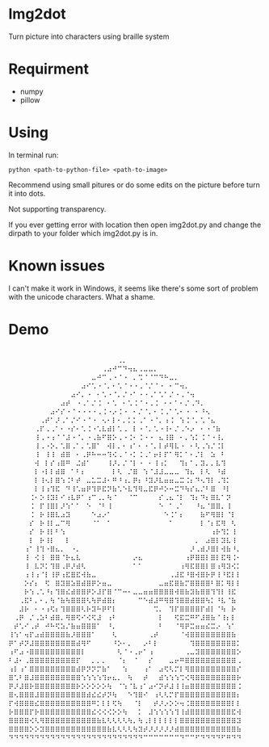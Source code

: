 # Img2dot
Turn picture into characters using braille system
# Requirment
* numpy
* pillow
# Using
In terminal run:

`python <path-to-python-file> <path-to-image>`

Recommend using small pitures or do some edits on the picture before turn it into dots.

Not supporting transparency.

If you ever getting error with location then open img2dot.py and change the dirpath to your folder which img2dot.py is in.
# Known issues
I can't make it work in Windows, it seems like there's some sort of problem with the unicode characters. What a shame.
# Demo
⠀⠀⠀⠀⠀⠀⠀⠀⠀⠀⠀⠀⠀⠀⠀⠀⠀⠀⠀⠀⠀⠀⠀⠀⠀⠀⠀⠀⠀⠀⠀⠀⠀⠀⠀⠀⠀⠀⠀⠀⠀⠀⠀⠀
⠀⠀⠀⠀⠀⠀⠀⠀⠀⠀⠀⠀⠀⠀⠀⠀⠀⠀⠀⠀⠀⠠⠄⠀⠀⠀⠀⠀⠀⠀⠀⠀⠀⠀⠀⠀⠀⠀⠀⠀⠀⠀⠀⠀
⠀⠀⠀⠀⠀⠀⠀⠀⠀⠀⠀⠀⠀⠀⠀⠀⠀⠀⠠⠴⠚⠉⠙⠲⠦⠠⠤⠤⠄⠀⠀⠀⠀⠀⠀⠀⠀⠀⠀⠀⠀⠀⠀⠀⠀
⠀⠀⠀⠀⠀⠀⠀⠀⠀⠀⠀⠀⠀⠀⠀⠀⠤⠚⠉⠠⠐⠈⠐⠀⠄⠩⠈⠈⠉⠙⠓⠤⠄⠀⠀⠀⠀⠀⠀⠀⠀⠀⠀⠀⠀
⠀⠀⠀⠀⠀⠀⠀⠀⠀⠀⠀⠀⠀⠀⠴⠊⠡⠐⠈⠄⠂⠡⠈⠐⠐⠠⠈⠌⠈⠐⠀⠂⠉⠲⠄⠀⠀⠀⠀⠀⠀⠀⠀⠀
⠀⠀⠀⠀⠀⠀⠀⠀⠀⠀⠀⠀⠴⠊⠄⠐⠀⠂⠡⠐⠈⠄⠌⠐⠁⠐⠐⠠⠁⠡⠁⠌⠐⠠⠈⠲⠀⠀⠀⠀⠀⠀⠀⠀
⠀⠀⠀⠀⠀⠀⠀⠀⠀⠀⠴⠞⠀⠐⠠⠁⠌⠨⠀⠂⠡⠀⠂⠡⠨⠈⠐⠠⠨⠀⠂⠂⠁⠂⠌⠠⠙⠄⠀⠀⠀⠀⠀⠀
⠀⠀⠀⠀⠀⠀⠀⠀⠴⠊⠎⠐⠈⠐⠐⠐⠐⠠⠨⠐⠔⠨⠐⠀⠂⠌⠈⠄⠂⠨⠠⠁⠡⠂⠐⠀⠂⠘⠢⠀⠀⠀⠀⠀
⠀⠀⠀⠀⠀⠀⠠⠞⠁⠜⠠⠁⠌⠊⠐⠈⠐⠀⠢⠂⠇⠂⠄⠅⠅⠠⠁⠐⠈⠄⠰⠨⠀⠱⠨⠈⠄⠡⠈⠦⠀⠀⠀⠀
⠀⠀⠀⠀⠀⠠⠏⠠⠠⠁⠂⠐⠎⠂⠡⠨⠐⠡⠧⠾⠇⠡⠠⠀⠇⠐⠈⠄⠡⠐⠸⠂⠌⠠⠑⠔⠀⠂⠐⠈⠷⠀⠀⠀
⠀⠀⠀⠀⠀⠸⠠⠐⠰⠈⠈⠼⠐⠈⠄⠐⠠⠷⠋⠿⠕⠠⠐⠨⠂⠨⠐⠐⠀⠦⠸⠿⠀⠂⠄⠱⠅⠨⠈⠐⠸⠄⠀⠀
⠀⠀⠀⠀⠀⠸⠠⠐⠕⠄⠡⠿⠠⠁⠄⠡⠿⠁⠀⠺⠇⠄⠂⠰⠁⠂⠐⠈⠄⠇⠞⠻⠧⠐⠀⠂⠣⠠⠱⠌⠨⠇⠀⠀⠀
⠀⠀⠀⠀⠀⠸⠀⠸⠸⠀⠾⠿⠀⠂⠠⠟⠓⠒⠒⠹⠪⠠⠈⠐⠅⠨⠠⠁⠖⠇⠏⠁⠻⠅⠁⠂⠌⠇⠀⠵⠀⠃⠀⠀⠀
⠀⠀⠀⠀⠀⠺⠀⠇⠎⠰⠿⠛⠀⠬⠾⠁⠀⠀⠀⠸⠜⠄⠌⠈⠇⠐⠀⠂⠸⠰⠅⠀⠀⠹⠆⠁⠄⠽⠄⠄⠧⠹⠀⠀⠀
⠀⠀⠀⠀⠀⠇⠐⠇⠇⠾⠿⠀⠁⠃⠆⠀⠀⠀⠀⠀⠇⠣⠀⠌⠿⠀⠱⠈⠼⠼⠤⠤⠤⠀⠹⠦⠀⠇⠣⠀⠘⠾⠀⠀⠀
⠀⠀⠀⠀⠀⠇⠸⠢⠇⠿⠱⠨⠃⠞⠀⠤⠥⠭⠼⠂⠛⠘⠰⠄⠟⠆⠘⠽⠜⠧⠶⠶⠤⠭⠨⠆⠙⠢⠹⠇⠠⠹⠅⠀⠀
⠀⠀⠀⠀⠀⠇⠸⠰⠹⠯⠀⠙⠸⠡⠶⠟⠹⠟⠯⠝⠷⠡⠑⠧⠹⠻⠤⠯⠟⠚⠕⠒⠭⠙⠳⠎⠦⠌⠃⠿⠀⠘⠇⠀⠀
⠀⠀⠀⠀⠨⠂⠕⠸⠽⠇⠊⠰⠧⠟⠁⠰⠉⠠⠄⠳⠈⠀⠀⠈⠉⠀⠀⠀⠀⠎⠠⠦⠈⠇⠀⠹⠆⠙⠆⠿⠧⠁⠝⠀⠀
⠀⠀⠀⠀⠨⠀⠏⠸⠿⠇⠜⠱⠁⠁⠀⠑⠀⠈⠃⠸⠀⠀⠀⠀⠀⠀⠀⠀⠀⠑⠀⠁⠠⠁⠀⠀⠘⠦⠈⠿⠿⠄⠸⠀⠀
⠀⠀⠀⠀⠨⠀⠗⠸⠿⠧⠴⠽⠀⠀⠀⠀⠑⠴⠔⠁⠀⠀⠀⠀⠀⠀⠀⠀⠀⠀⠑⠨⠁⠆⠀⠀⠀⠷⠋⠻⠿⠇⠈⠇⠀
⠀⠀⠀⠀⠎⠀⠗⠸⠇⠤⠉⠻⠀⠀⠀⠀⠈⠁⠀⠁⠀⠀⠀⠀⠀⠀⠀⠀⠀⠀⠀⠁⠀⠀⠀⠀⠀⠇⠈⠆⠯⠻⠀⠣⠀
⠀⠀⠀⠀⠎⠀⠗⠸⠇⠃⠱⠀⠀⠀⠀⠀⠀⠀⠀⠀⠀⠀⠀⠀⠀⠀⠀⠀⠀⠀⠀⠀⠀⠀⠀⠀⠀⠀⠀⠰⠗⠹⠅⠸⠀
⠀⠀⠀⠀⠇⠀⠗⠸⠇⠀⠀⠇⠀⠀⠀⠀⠀⠀⠀⠀⠀⠀⠀⠀⠀⠀⠀⠀⠀⠀⠀⠀⠀⠀⠀⠀⠄⠀⠴⠿⠇⠽⠧⠸⠀
⠀⠀⠀⠰⠁⠸⠹⠐⠿⠦⠄⠀⠐⠄⠀⠀⠀⠀⠀⠀⠀⠀⠀⠀⠀⠀⠀⠀⠀⠀⠀⠀⠀⠀⠀⠜⠠⠾⠜⠿⠇⠺⠷⠘⠄
⠀⠀⠀⠸⠀⠪⠸⠀⠿⠿⠈⠗⠦⠧⠀⠀⠀⠀⠀⠀⠀⠀⠀⠀⠔⠦⠀⠀⠀⠀⠀⠀⠀⠀⠰⠟⠿⠿⠇⠿⠇⠯⠻⠨⠂
⠀⠀⠀⠸⠀⠧⠝⠅⠹⠿⠠⠟⠜⠾⠣⠀⠀⠀⠀⠀⠀⠀⠀⠀⠁⠁⠀⠀⠀⠀⠀⠀⠀⠰⠻⠯⠿⠿⠇⠿⠰⠻⠽⠪⠅
⠀⠀⠀⠰⠸⠰⠈⠇⠸⠟⠰⠯⠿⠯⠺⠷⠤⠀⠀⠀⠀⠀⠀⠀⠀⠀⠀⠀⠀⠀⠀⠠⠼⠯⠘⠿⠺⠿⠗⠟⠸⠘⠯⠇⠇
⠀⠀⠀⠕⠎⠆⠀⠫⠀⠿⠽⠿⠵⠿⠾⠿⠟⠕⠶⠤⠀⠀⠀⠀⠀⠀⠀⠀⠀⠤⠶⠯⠿⠷⠍⠿⠿⠿⠿⠃⠿⠅⠻⠇⠇
⠀⠀⠀⠗⠱⠠⠡⠘⠆⠹⠿⠮⠾⠿⠿⠟⠕⠼⠏⠿⠈⠉⠒⠂⠤⠤⠶⠶⠿⠿⠿⠿⠺⠿⠷⠽⠷⠿⠿⠹⠹⠇⠸⠯⠀
⠀⠀⠠⠯⠃⠄⠂⠄⠳⠈⠷⠳⠿⠿⠿⠣⠳⠟⠾⠿⠆⠀⠀⠀⠀⠉⠑⠾⠼⠛⠻⠿⠹⠿⠿⠾⠿⠿⠳⠅⠘⠧⠈⠷⠀
⠀⠀⠼⠗⠀⠂⠐⠰⠫⠆⠹⠿⠿⠿⠣⠗⠽⠓⠟⠋⠇⠀⠀⠀⠀⠀⠀⠀⠩⠄⠀⠹⠏⠿⠿⠿⠿⠏⠾⠇⠈⠳⠀⠗⠀
⠀⠠⠟⠀⠌⠠⠵⠃⠾⠿⠄⠻⠿⠫⠊⠪⠫⠼⠀⠰⠃⠀⠀⠀⠀⠀⠀⠀⠀⠇⠀⠀⠫⠯⠭⠛⠋⠼⠿⠷⠈⠸⠆⠇⠀
⠀⠞⠡⠊⠠⠞⠀⠚⠓⠫⠵⠌⠷⠶⠿⠿⠿⠁⠀⠘⠄⠀⠀⠀⠀⠀⠀⠀⠀⠃⠀⠀⠈⠻⠟⠭⠶⠶⠮⠭⠔⠀⠱⠁⠀
⠸⠱⠁⠲⠏⠴⠾⠿⠿⠿⠿⠷⠜⠿⠿⠿⠁⠀⠀⠀⠣⠀⠀⠀⠀⠀⠀⠠⠞⠀⠀⠀⠀⠈⠺⠿⠿⠿⠿⠿⠿⠿⠿⠷⠀
⠟⠁⠞⠝⠼⠿⠿⠿⠿⠿⠿⠿⠿⠾⠻⠋⠀⠀⠀⠀⠘⠕⠂⠄⠀⠀⠔⠃⠇⠀⠀⠀⠀⠀⠀⠹⠿⠿⠿⠿⠿⠿⠿⠿⠅
⠰⠋⠴⠐⠿⠿⠿⠿⠿⠿⠿⠿⠿⠿⠇⠀⠀⠀⠀⠀⠀⠣⠈⠐⠠⠖⠁⠰⠀⠀⠀⠀⠀⠀⠠⠤⠽⠿⠿⠿⠿⠿⠿⠿⠕
⠃⠼⠂⠠⠿⠿⠿⠿⠿⠿⠿⠿⠿⠏⠀⠀⠄⠄⠄⠀⠀⠈⠆⠀⠈⠀⠀⠎⠀⠀⠀⠤⠖⠛⠿⠿⠿⠿⠿⠿⠿⠿⠿⠿⠠
⠰⠇⠰⠁⠿⠿⠿⠿⠿⠿⠿⠿⠿⠾⠟⠝⠝⠍⠷⠁⠀⠀⠱⠀⠀⠀⠰⠁⠀⠴⠫⠣⠍⠇⠻⠿⠿⠿⠿⠿⠿⠿⠿⠿⠎
⠿⠡⠃⠿⠼⠿⠿⠿⠿⠿⠿⠿⠿⠿⠱⠱⠱⠱⠹⠖⠦⠄⠀⠳⠀⠀⠞⠀⠀⠾⠱⠱⠱⠩⠪⠻⠿⠿⠿⠿⠿⠿⠿⠿⠗
⠟⠜⠼⠿⠗⠿⠿⠿⠿⠿⠿⠿⠿⠗⠕⠕⠕⠕⠕⠳⠀⠈⠱⠈⠧⠰⠁⠴⠊⠝⠞⠼⠸⠸⠶⠿⠿⠿⠿⠿⠿⠿⠿⠿⠨
⠿⠢⠿⠿⠿⠼⠿⠿⠿⠿⠿⠿⠿⠿⠿⠾⠮⠮⠞⠝⠳⠀⠀⠑⠹⠿⠊⠀⠰⠣⠣⠍⠏⠿⠿⠿⠿⠿⠿⠿⠿⠿⠿⠿⠆
⠏⠺⠿⠿⠿⠮⠿⠿⠿⠿⠿⠿⠿⠿⠿⠿⠛⠅⠇⠇⠫⠳⠀⠀⠈⠇⠀⠀⠞⠜⠔⠕⠕⠲⠨⠿⠿⠿⠿⠿⠿⠿⠿⠇⠇
⠗⠿⠿⠿⠏⠗⠿⠿⠿⠿⠿⠿⠿⠿⠿⠿⠮⠪⠪⠪⠕⠕⠳⠀⠀⠅⠀⠼⠱⠱⠱⠱⠹⠸⠾⠿⠿⠿⠿⠿⠿⠿⠿⠯⠺
⠿⠿⠿⠿⠪⠣⠻⠿⠿⠿⠿⠿⠿⠿⠿⠿⠿⠷⠧⠣⠣⠣⠣⠳⠄⠳⠠⠇⠇⠇⠇⠇⠇⠿⠿⠿⠿⠿⠿⠿⠿⠿⠿⠿⠽
⠿⠿⠿⠿⠕⠕⠽⠿⠿⠿⠿⠿⠿⠿⠿⠿⠿⠿⠿⠷⠧⠣⠣⠣⠳⠽⠞⠜⠜⠜⠜⠜⠾⠿⠿⠿⠿⠿⠿⠿⠿⠿⠿⠿⠷
⠙⠙⠙⠙⠙⠙⠙⠙⠙⠙⠙⠙⠙⠙⠙⠙⠙⠙⠙⠙⠙⠙⠙⠙⠙⠙⠉⠉⠉⠉⠉⠉⠉⠙⠉⠉⠋⠙⠙⠙⠙⠋⠛⠙⠙
